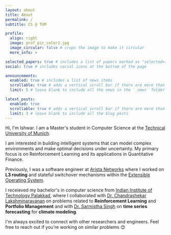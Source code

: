 ```yaml
---
layout: about
title: About
permalink: /
subtitle: CS @ TUM 

profile:
  align: right
  image: prof_pic_color2.jpg
  image_circular: false # crops the image to make it circular
  more_info: >

selected_papers: true # includes a list of papers marked as "selected={true}"
social: true # includes social icons at the bottom of the page

announcements:
  enabled: true # includes a list of news items
  scrollable: true # adds a vertical scroll bar if there are more than 3 news items
  limit: 5 # leave blank to include all the news in the `_news` folder

latest_posts:
  enabled: true
  scrollable: true # adds a vertical scroll bar if there are more than 3 new posts items
  limit: 3 # leave blank to include all the blog posts
---
```

Hi, I'm Ishwar. I am a Master's student in Computer Science at the [Technical University of Munich](https://www.tum.de/).

I am interested in building intelligent systems that can model complex environments and make optimal decisions under uncertainty. My primary focus is on Reinforcement Learning and its applications in Quantitative Finance.

Previously, I was a software engineer at [Arista Networks](https://www.arista.com/) where I worked on **L3 routing** and stateful switchover mechanisms within the [Extensible Operating System](https://www.arista.com/en/products/eos). 

I receieved my bachelor's in computer science from [Indian Institute of Technology Palakkad](https://iitpkd.ac.in), where I collaborated with [Dr. Chandrashekar Lakshminarayanan](https://cerai.iitm.ac.in/people/chandrasekhar-lakshminarayanan/) on problems related to **Reinforcement Learning** and **Portfolio Management** and with [Dr. Sarmistha Singh](https://sites.google.com/iitpkd.ac.in/sarmistha-arl) on **time series forecasting** for **climate modeling**.

I'm always excited to connect with other researchers and engineers. Feel free to reach out if you're working on similar problems 😊
